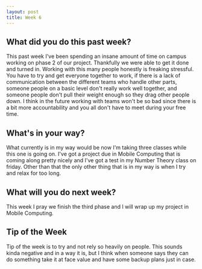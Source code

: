 ```yaml
---
layout: post
title: Week 6
---
```



<h2>What did you do this past week?</h2>

This past week I've been spending an insane amount of time on campus working on phase 2 of our project. Thankfully we were able to get it done and turned in. Working with this many people honestly is freaking stressful. You have to try and get everyone together to work, if there is a lack of communication between the different teams who handle other parts, someone people on a basic level don't really work well together, and someone people don't pull their weight enough so they drag other people down. I think in the future working with teams won't be so bad since there is a bit more accountability and you all don't have to meet during your free time.

<h2>What's in your way?</h2>

What currently is in my way would be now I'm taking three classes while this one is going on. I've got a project due in Mobile Computing that is coming along pretty nicely and I've got a test in my Number Theory class on friday. Other than that the only other thing that is in my way is when I try and relax for too long.

<h2>What will you do next week?</h2>

This week I pray we finish the third phase and I will wrap up my project in Mobile Computing.

<h2>Tip of the Week</h2>

Tip of the week is to try and not rely so heavily on people. This sounds kinda negative and in a way it is, but I think when someone says they can do something take it at face value and have some backup plans just in case. 
